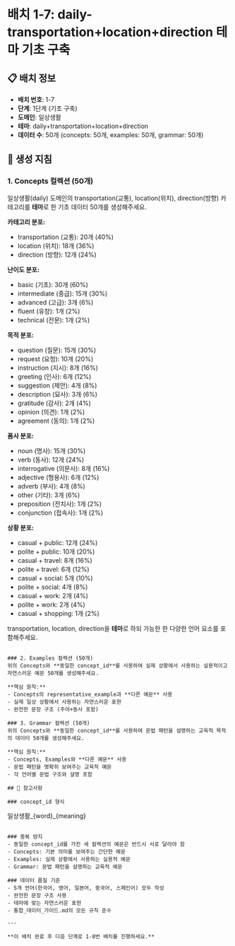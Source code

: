 # 배치 1-7: daily-transportation+location+direction 테마 기초 구축

## 📋 배치 정보
- **배치 번호**: 1-7
- **단계**: 1단계 (기초 구축)
- **도메인**: 일상생활
- **테마**: daily+transportation+location+direction
- **데이터 수**: 50개 (concepts: 50개, examples: 50개, grammar: 50개)

## 🎯 생성 지침

### 1. Concepts 컬렉션 (50개)
일상생활(daily) 도메인의 transportation(교통), location(위치), direction(방향) 카테고리를 **테마**로 한 기초 데이터 50개를 생성해주세요.

**카테고리 분포:**
- transportation (교통): 20개 (40%)
- location (위치): 18개 (36%)
- direction (방향): 12개 (24%)

**난이도 분포:**
- basic (기초): 30개 (60%)
- intermediate (중급): 15개 (30%)
- advanced (고급): 3개 (6%)
- fluent (유창): 1개 (2%)
- technical (전문): 1개 (2%)

**목적 분포:**
- question (질문): 15개 (30%)
- request (요청): 10개 (20%)
- instruction (지시): 8개 (16%)
- greeting (인사): 6개 (12%)
- suggestion (제안): 4개 (8%)
- description (묘사): 3개 (6%)
- gratitude (감사): 2개 (4%)
- opinion (의견): 1개 (2%)
- agreement (동의): 1개 (2%)

**품사 분포:**
- noun (명사): 15개 (30%)
- verb (동사): 12개 (24%)
- interrogative (의문사): 8개 (16%)
- adjective (형용사): 6개 (12%)
- adverb (부사): 4개 (8%)
- other (기타): 3개 (6%)
- preposition (전치사): 1개 (2%)
- conjunction (접속사): 1개 (2%)

**상황 분포:**
- casual + public: 12개 (24%)
- polite + public: 10개 (20%)
- casual + travel: 8개 (16%)
- polite + travel: 6개 (12%)
- casual + social: 5개 (10%)
- polite + social: 4개 (8%)
- casual + work: 2개 (4%)
- polite + work: 2개 (4%)
- casual + shopping: 1개 (2%)

transportation, location, direction을 **테마**로 하되 가능한 한 다양한 언어 요소를 포함해주세요.

```

### 2. Examples 컬렉션 (50개)
위의 Concepts와 **동일한 concept_id**를 사용하여 실제 상황에서 사용하는 실용적이고 자연스러운 예문 50개를 생성해주세요.

**핵심 원칙:**
- Concepts의 representative_example과 **다른 예문** 사용
- 실제 일상 상황에서 사용하는 자연스러운 표현
- 완전한 문장 구조 (주어+동사 포함)

### 3. Grammar 컬렉션 (50개)
위의 Concepts와 **동일한 concept_id**를 사용하여 문법 패턴을 설명하는 교육적 목적의 데이터 50개를 생성해주세요.

**핵심 원칙:**
- Concepts, Examples와 **다른 예문** 사용
- 문법 패턴을 명확히 보여주는 교육적 예문
- 각 언어별 문법 구조와 설명 포함

## 📝 참고사항

### concept_id 형식
```
일상생활_{word}_{meaning}
```

### 중복 방지
- 동일한 concept_id를 가진 세 컬렉션의 예문은 반드시 서로 달라야 함
- Concepts: 기본 의미를 보여주는 간단한 예문
- Examples: 실제 상황에서 사용하는 실용적 예문  
- Grammar: 문법 패턴을 설명하는 교육적 예문

### 데이터 품질 기준
- 5개 언어(한국어, 영어, 일본어, 중국어, 스페인어) 모두 작성
- 완전한 문장 구조 사용
- 테마에 맞는 자연스러운 표현
- 통합_데이터_가이드.md의 모든 규칙 준수

---

**이 배치 완료 후 다음 단계로 1-8번 배치를 진행하세요.**